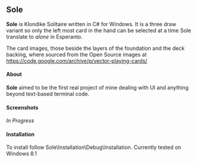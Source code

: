 ## Sole ##

**Sole** is Klondike Solitaire written in C# for Windows. It is a three draw variant 
so only the left most card in the hand can be selected at a time
Sole translate to *alone* in Esperanto.  

The card images, those beside the layers of the foundation and the deck backing, where sourced from the Open Source images at
https://code.google.com/archive/p/vector-playing-cards/

#### About ####
**Sole** aimed to be the first real project of mine dealing with UI and anything beyond text-based terminal code. 

#### Screenshots ####

*In Progress*

#### Installation ####

To install follow Sole\Installation\Debug\Installation. Currently tested on Windows 8.1 
